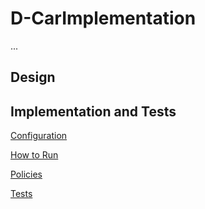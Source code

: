 # D-CarImplementation

...

## Design 



## Implementation and Tests

[Configuration](pages/config.md)

[How to Run](pages/how_to_run.md)

[Policies](policies/)

[Tests](pages/tests.md)

